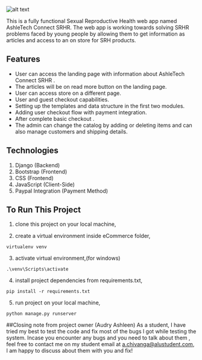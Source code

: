 
![alt text](/[project/static/images/ashletech-connect-high-resolution-logo-white-transparent.png)

This is a fully functional Sexual Reproductive Health  web app  named AshleTech Connect SRHR. The web app is working towards solving SRHR problems faced by young people by allowing them to get information as articles and access to an on store for SRH products.

## Features
- User can access the landing page with information about AshleTech Connect SRHR .
- The articles will be on read more button on the landing page.
- User can access store on a different page.
- User and guest checkout capabilities.
- Setting up the templates and data structure in the first two modules.
- Adding user checkout flow with payment integration.
- After complete basic checkout .
- The admin can change the catalog by adding or deleting items and can also manage customers and shipping details.

## Technologies
1. Django (Backend)
2. Bootstrap (Frontend)
3. CSS (Frontend)
4. JavaScript (Client-Side)
5. Paypal Integration (Payment Method)



## To Run This Project
1. clone this project on your local machine,

2. create a virtual environment inside eCommerce folder,
```
virtualenv venv
```
3. activate virtual environment,(for windows)
```
.\venv\Scripts\activate 
```
4. install project dependencies from requirements.txt,
```
pip install -r requirements.txt
```
5. run project on your local machine,
```
python manage.py runserver
```



##Closing note from project owner (Audry Ashleen)
As a student, I have tried my best to test the code and fix most of the bugs l got while testing the system. Incase you encounter any bugs and you need to talk about them , feel free to contact me on my student email at a.chivanga@alustudent.com, I am happy to discuss about them with you and fix!
